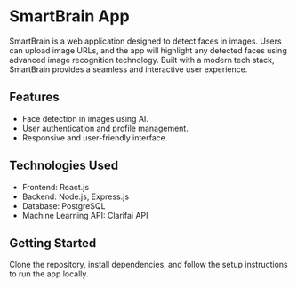 # SmartBrain App

SmartBrain is a web application designed to detect faces in images. Users can upload image URLs, and the app will highlight any detected faces using advanced image recognition technology. Built with a modern tech stack, SmartBrain provides a seamless and interactive user experience.

## Features
- Face detection in images using AI.
- User authentication and profile management.
- Responsive and user-friendly interface.

## Technologies Used
- Frontend: React.js
- Backend: Node.js, Express.js
- Database: PostgreSQL
- Machine Learning API: Clarifai API

## Getting Started
Clone the repository, install dependencies, and follow the setup instructions to run the app locally.